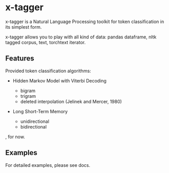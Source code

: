 # x-tagger
x-tagger is a Natural Language Processing toolkit for token classification in its simplest form.

x-tagger allows you to play with all kind of data: pandas dataframe, nltk tagged corpus, text, torchtext iterator.

## Features

Provided token classification algorithms:

- Hidden Markov Model with Viterbi Decoding
  * bigram
  * trigram
  * deleted interpolation (Jelinek and Mercer, 1980)

- Long Short-Term Memory
  * unidirectional
  * bidirectional

, for now.

## Examples

For detailed examples, please see docs.